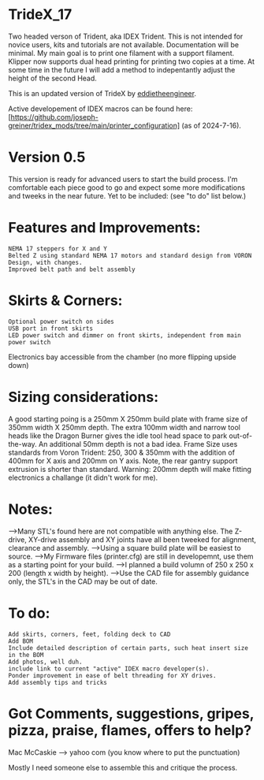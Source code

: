 # TrideX_17
Two headed verson of Trident, aka IDEX Trident.  This is not intended for novice users, kits and tutorials are not available.  Documentation will be minimal.  My main goal is to print one filament with a support filament.  Klipper now supports dual head printing for printing two copies at a time.  At some time in the future I will add a method to indepentantly adjust the height of the second Head.

This is an updated version of TrideX by [eddietheengineer](https://github.com/FrankenVoron/Tridex).

Active developement of IDEX macros can be found here: [https://github.com/joseph-greiner/tridex_mods/tree/main/printer_configuration]  (as of 2024-7-16).

# Version 0.5
This version is ready for advanced users to start the build process.  I'm comfortable each piece good to go and expect some more modifications and tweeks in the near future. 
Yet to be included:  (see "to do" list below.)

# Features and Improvements:
```
NEMA 17 steppers for X and Y
Belted Z using standard NEMA 17 motors and standard design from VORON Design, with changes.
Improved belt path and belt assembly
```
# Skirts & Corners: 
```
Optional power switch on sides
USB port in front skirts
LED power switch and dimmer on front skirts, independent from main power switch
```
Electronics bay accessible from the chamber (no more flipping upside down)

# Sizing considerations:
A good starting poing is a 250mm X 250mm build plate with frame size of 350mm width X 250mm depth.
The extra 100mm width and narrow tool heads like the Dragon Burner gives the idle tool head space to park out-of-the-way. An additional 50mm depth is not a bad idea.
Frame Size uses standards from Voron Trident: 250, 300 & 350mm with the addition of 400mm for X axis and 200mm on Y axis.  Note, the rear gantry support extrusion is shorter than standard.
Warning: 200mm depth will make fitting electronics a challange (it didn't work for me).

# Notes:
-->Many STL's found here are not compatible with anything else.  The Z-drive, XY-drive assembly and XY joints have all been tweeked for alignment, clearance and assembly.
-->Using a square build plate will be easiest to source.
-->My Firmware files (printer.cfg) are still in developemnt, use them as a starting point for your build.
-->I planned a build volumn of 250 x 250 x 200 (length x width by height).
-->Use the CAD file for assembly guidance only, the STL's in the CAD may be out of date.

# To do:
```
Add skirts, corners, feet, folding deck to CAD
Add BOM
Include detailed description of certain parts, such heat insert size in the BOM
Add photos, well duh.
include link to current "active" IDEX macro developer(s).
Ponder improvement in ease of belt threading for XY drives.
Add assembly tips and tricks
```

# Got Comments, suggestions, gripes, pizza, praise, flames, offers to help?
Mac McCaskie --> <NameNoSpaces> yahoo com (you know where to put the punctuation)

Mostly I need someone else to assemble this and critique the process.
